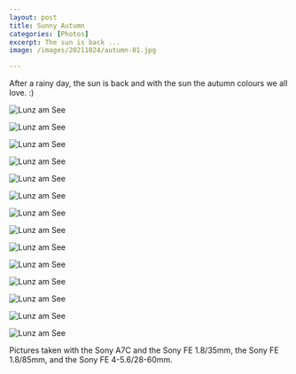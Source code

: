 ```yaml
---
layout: post
title: Sunny Autumn
categories: [Photos]
excerpt: The sun is back ...
image: /images/20211024/autumn-01.jpg

---
```


After a rainy day, the sun is back and with the sun the autumn colours we all love. :)

![Lunz am See](../images/20211024/autumn-01.jpg)

![Lunz am See](../images/20211024/autumn-02.jpg)

![Lunz am See](../images/20211024/autumn-03.jpg)

![Lunz am See](../images/20211024/autumn-04.jpg)

![Lunz am See](../images/20211024/autumn-05.jpg)

![Lunz am See](../images/20211024/autumn-06.jpg)

![Lunz am See](../images/20211024/autumn-07.jpg)

![Lunz am See](../images/20211024/autumn-08.jpg)

![Lunz am See](../images/20211024/autumn-09.jpg)

![Lunz am See](../images/20211024/autumn-10.jpg)

![Lunz am See](../images/20211024/autumn-11.jpg)

![Lunz am See](../images/20211024/autumn-12.jpg)

![Lunz am See](../images/20211024/autumn-13.jpg)

![Lunz am See](../images/20211024/autumn-14.jpg)



Pictures taken with the Sony A7C and the Sony FE 1.8/35mm, the Sony FE 1.8/85mm, and the Sony FE 4-5.6/28-60mm.
